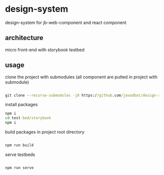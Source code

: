 # design-system
design-system for jb-web-component and react component

## architecture

micro front-end with storybook testbed

## usage

clone the project with submodules (all component are putted in project with submodule)
```cmd

git clone --recurse-submodules -j8 https://github.com/javadbat/design-system.git

```

install packages

```cmd
npm i
cd test-bed/storybook
npm i
```
build packages in project root directory
```cmd

npm run build

```
serve testbeds
```cmd

npm run serve

```
